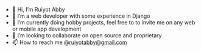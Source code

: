 - 👋 Hi, I’m Ruiyot Abby
- 👀 I’m a web developer with some experience in Django
- 🌱 I’m currently doing hobby projects, feel free to to invite me on any web or mobile app development
- 💞️ I’m looking to collaborate on open source and proprietary 
- 📫 How to reach me @ruiyotabby@gmail.com

<!---
ruiyotabby/ruiyotabby is a ✨ special ✨ repository because its `README.md` (this file) appears on your GitHub profile.
You can click the Preview link to take a look at your changes.
--->
